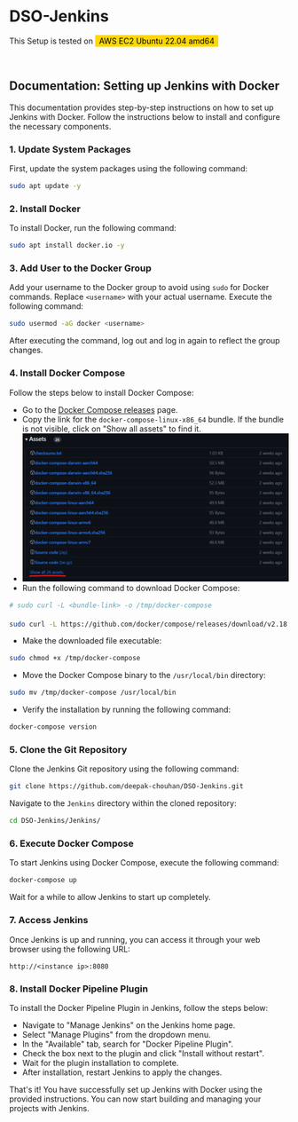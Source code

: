 # DSO-Jenkins

This Setup is tested on <mark style="background-color: gold;padding:2px 7px">AWS EC2 Ubuntu 22.04 amd64</mark>

<br>

## Documentation: Setting up Jenkins with Docker

This documentation provides step-by-step instructions on how to set up Jenkins with Docker. Follow the instructions below to install and configure the necessary components.

### 1. Update System Packages

First, update the system packages using the following command:

```bash
sudo apt update -y
```

### 2. Install Docker

To install Docker, run the following command:

```bash
sudo apt install docker.io -y
```

### 3. Add User to the Docker Group

Add your username to the Docker group to avoid using `sudo` for Docker commands. Replace `<username>` with your actual username. Execute the following command:

```bash
sudo usermod -aG docker <username>
```

After executing the command, log out and log in again to reflect the group changes.

### 4. Install Docker Compose

Follow the steps below to install Docker Compose:

- Go to the [Docker Compose releases](https://github.com/docker/compose/releases) page.
- Copy the link for the `docker-compose-linux-x86_64` bundle. If the bundle is not visible, click on "Show all assets" to find it.
- !["Docker](./images/docker-compose.png)
- Run the following command to download Docker Compose:

```bash
# sudo curl -L <bundle-link> -o /tmp/docker-compose

sudo curl -L https://github.com/docker/compose/releases/download/v2.18.1/docker-compose-linux-x86_64 -o /tmp/docker-compose
```

- Make the downloaded file executable:

```bash
sudo chmod +x /tmp/docker-compose
```

- Move the Docker Compose binary to the `/usr/local/bin` directory:

```bash
sudo mv /tmp/docker-compose /usr/local/bin
```

- Verify the installation by running the following command:

```bash
docker-compose version
```

### 5. Clone the Git Repository

Clone the Jenkins Git repository using the following command:

```bash
git clone https://github.com/deepak-chouhan/DSO-Jenkins.git
```

Navigate to the `Jenkins` directory within the cloned repository:

```bash
cd DSO-Jenkins/Jenkins/
```

### 6. Execute Docker Compose

To start Jenkins using Docker Compose, execute the following command:

```bash
docker-compose up
```

Wait for a while to allow Jenkins to start up completely.

### 7. Access Jenkins

Once Jenkins is up and running, you can access it through your web browser using the following URL:

```
http://<instance ip>:8080
```

### 8. Install Docker Pipeline Plugin

To install the Docker Pipeline Plugin in Jenkins, follow the steps below:

- Navigate to "Manage Jenkins" on the Jenkins home page.
- Select "Manage Plugins" from the dropdown menu.
- In the "Available" tab, search for "Docker Pipeline Plugin".
- Check the box next to the plugin and click "Install without restart".
- Wait for the plugin installation to complete.
- After installation, restart Jenkins to apply the changes.

That's it! You have successfully set up Jenkins with Docker using the provided instructions. You can now start building and managing your projects with Jenkins.